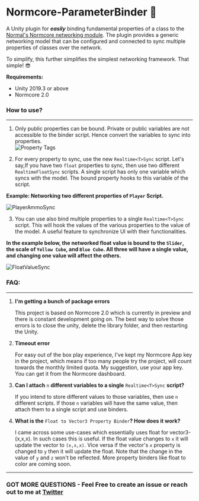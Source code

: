 # **Normcore-ParameterBinder 🌟**
A Unity plugin for **_easily_** binding fundamental properties of a class to the [Normal's Normcore networking module](https://normcore.io).
The plugin provides a generic networking model that can be configured and connected to sync multiple properties of classes over the network. 

To simplify, this further simplifies the simplest networking framework. That simple! 😎 

**Requirements:**
- Unity 2019.3 or above
- Normcore 2.0

### **How to use?** 
---
1. Only public properties can be bound. Private or public variables are not accessible to the binder script. Hence convert the variables to sync into properties.  
![Property Tags](Media/Property.png)

2. For every property to sync, use the new `Realtime<T>Sync` script. Let's say,If you have two `float` properties to sync, then use two different `RealtimeFloatSync` scripts. A single script has only one variable which syncs with the model. The bound property hooks to this variable of the script.

**Example: Networking two different properties of `Player` Script.**


 ![PlayerAmmoSync](Media/PlayerAmmoHealth.gif) 

3. You can use also bind multiple properties to a single `Realtime<T>Sync` script. This will hook the values of the various properties to the value of the model. A useful feature to synchronize UI with their functionalities.

**In the example below, the networked float value is bound to the `Slider`, the scale of `Yellow Cube`, and `Blue Cube`. All three will have a single value, and changing one value will affect the others.**


![FloatValueSync](Media/RealtimeFloatSync.png) 



### **FAQ:**
---
1. **I'm getting a bunch of package errors**

	This project is based on Normcore 2.0 which is currently in preview and there is constant development going on. The best way to solve those errors is to close the unity, delete the library folder, and then restarting the Unity. 

2. **Timeout error**

	For easy out of the box play experience, I've kept my Normcore App key in the project, which means if too many people try the project, will count towards the monthly limited quota. My suggestion, use your app key. You can get it from the Normcore dashboard. 

3. **Can I attach** `n` **different variables to a single** `Realtime<T>Sync` **script?**

	If you intend to store different values to those variables, then use `n` different scripts. If those `n` variables will have the same value, then attach them to a single script and use binders. 

4. **What is the** `Float to Vector3 Property Binder`**? How does it work?**

	I came across some use-cases which essentially uses float for vector3-(x,x,x). In such cases this is useful. If the float value changes to `x` it will update the vector to `(x,x,x)`. Vice versa if the vector's `x` property is changed to `y` then it will update the float. Note that the change in the value of `y` and `z` won't be reflected. More property binders like float to color are coming soon. 
---
### **GOT MORE QUESTIONS - Feel Free to create an issue or reach out to me at [Twitter](https://twitter.com/chetu3319)**
